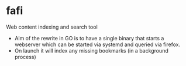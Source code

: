 # fafi
Web content indexing and search tool

* Aim of the rewrite in GO is to have a single binary that starts a webserver which can be started via systemd and queried via firefox.
* On launch it will index any missing bookmarks (in a background process)
